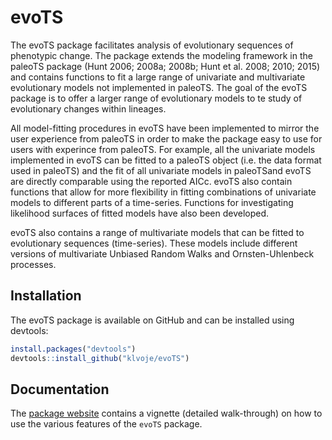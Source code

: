 
<!-- README.md is generated from README.Rmd. Please edit that file -->

# evoTS

<!-- badges: start -->
<!-- badges: end -->

The evoTS package facilitates analysis of evolutionary sequences of
phenotypic change. The package extends the modeling framework in the
paleoTS package (Hunt 2006; 2008a; 2008b; Hunt et al. 2008; 2010; 2015)
and contains functions to fit a large range of univariate and
multivariate evolutionary models not implemented in paleoTS. The goal of
the evoTS package is to offer a larger range of evolutionary models to
te study of evolutionary changes within lineages.

All model-fitting procedures in evoTS have been implemented to mirror
the user experience from paleoTS in order to make the package easy to
use for users with experince from paleoTS. For example, all the
univariate models implemented in evoTS can be fitted to a paleoTS object
(i.e. the data format used in paleoTS) and the fit of all univariate
models in paleoTSand evoTS are directly comparable using the reported
AICc. evoTS also contain functions that allow for more flexibility in
fitting combinations of univariate models to different parts of a
time-series. Functions for investigating likelihood surfaces of fitted
models have also been developed.

evoTS also contains a range of multivariate models that can be fitted to
evolutionary sequences (time-series). These models include different
versions of multivariate Unbiased Random Walks and Ornsten-Uhlenbeck
processes.

## Installation

The evoTS package is available on GitHub and can be installed using
devtools:

``` r
install.packages("devtools")
devtools::install_github("klvoje/evoTS")
```

## Documentation

The <a href="https://klvoje.github.io/evoTS/">package website</a>
contains a vignette (detailed walk-through) on how to use the various
features of the `evoTS` package.
